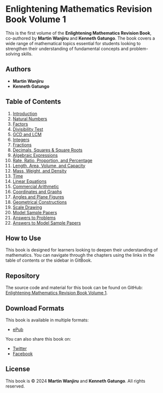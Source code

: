 # Enlightening Mathematics Revision Book Volume 1

This is the first volume of the **Enlightening Mathematics Revision Book**, co-authored by **Martin Wanjiru** and **Kenneth Gatungo**. The book covers a wide range of mathematical topics essential for students looking to strengthen their understanding of fundamental concepts and problem-solving skills.

## Authors

- **Martin Wanjiru**
- **Kenneth Gatungo**

## Table of Contents

1. [Introduction](intro.qmd)
2. [Natural Numbers](Natural%20Numbers.qmd)
3. [Factors](Factors.qmd)
4. [Divisibility Test](Divisibility%20Test.qmd)
5. [GCD and LCM](GCD%20and%20LCM.qmd)
6. [Integers](Integers.qmd)
7. [Fractions](Fractions.qmd)
8. [Decimals, Squares & Square Roots](Decimals%20Sqr%20&%20Sqrt.qmd)
9. [Algebraic Expressions](Algebraic%20Expression.qmd)
10. [Rate, Ratio, Proportion, and Percentage](Rate%20Ratio,%20Proportion%20and%20Percentage.qmd)
11. [Length, Area, Volume, and Capacity](Length%20Area%20Volume%20and%20Capacity.qmd)
12. [Mass, Weight, and Density](Mass%20Weight%20and%20Density.qmd)
13. [Time](Time.qmd)
14. [Linear Equations](Linear%20Equations.qmd)
15. [Commercial Arithmetic](Commercial%20Arithmetic.qmd)
16. [Coordinates and Graphs](Coordinates_and_Graphs.qmd)
17. [Angles and Plane Figures](Angles%20and%20Plane%20Figures.qmd)
18. [Geometrical Constructions](Geometrical%20Constructions.qmd)
19. [Scale Drawing](Scale%20Drawing.qmd)
20. [Model Sample Papers](Model%20Sample%20Papers.qmd)
21. [Answers to Problems](Answers%20to%20Problems%20to%20Solve.qmd)
22. [Answers to Model Sample Papers](Answers%20to%20Model%20Sample%20Papers.qmd)

## How to Use

This book is designed for learners looking to deepen their understanding of mathematics. You can navigate through the chapters using the links in the table of contents or the sidebar in GitBook.

## Repository

The source code and material for this book can be found on GitHub: [Enlightening Mathematics Revision Book Volume 1](https://github.com/analystnyamu/EnlighteningMath/).

## Download Formats

This book is available in multiple formats:
- [ePub](https://your-link-to-epub)

You can also share this book on:
- [Twitter](https://twitter.com/share?url=https://x.com/MartinNyamu3)
- [Facebook](https://www.facebook.com/sharer/sharer.php?u=https://www.facebook.com/martin.nyamu/)

## License

This book is © 2024 **Martin Wanjiru** and **Kenneth Gatungo**. All rights reserved.
